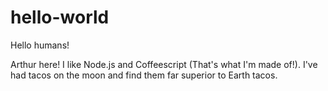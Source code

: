 # hello-world

Hello humans!

Arthur here! I like Node.js and Coffeescript (That's what I'm made of!).
I've had tacos on the moon and find them far superior to Earth tacos.
